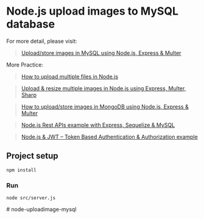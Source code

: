 # Node.js upload images to MySQL database

For more detail, please visit:
> [Upload/store images in MySQL using Node.js, Express & Multer](https://bezkoder.com/node-js-upload-image-mysql/)

More Practice:
> [How to upload multiple files in Node.js](https://bezkoder.com/node-js-upload-multiple-files/)

> [Upload & resize multiple images in Node.js using Express, Multer, Sharp](https://bezkoder.com/node-js-upload-resize-multiple-images/)

> [How to upload/store images in MongoDB using Node.js, Express & Multer](https://bezkoder.com/node-js-upload-store-images-mongodb/)

> [Node.js Rest APIs example with Express, Sequelize & MySQL](https://bezkoder.com/node-js-express-sequelize-mysql/)

> [Node.js & JWT – Token Based Authentication & Authorization example](https://bezkoder.com/node-js-jwt-authentication-mysql/)

## Project setup
```
npm install
```

### Run
```
node src/server.js
```
#   n o d e - u p l o a d i m a g e - m y s q l  
 